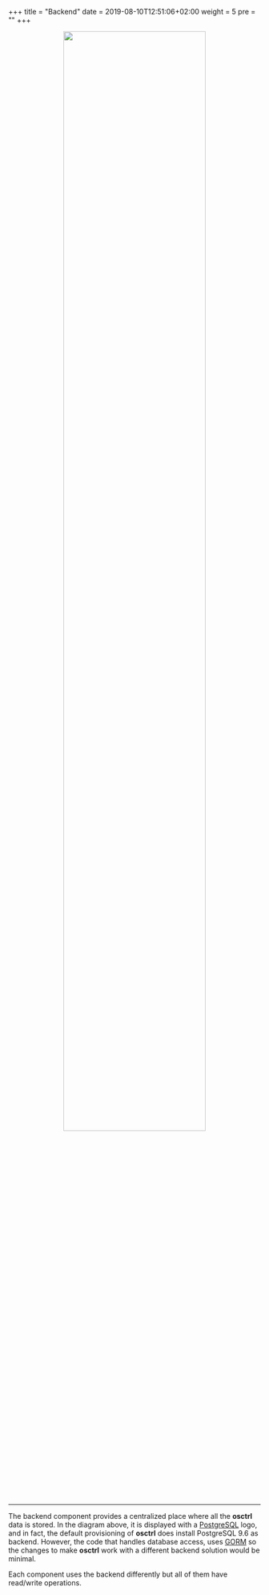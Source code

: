 +++
title = "Backend"
date = 2019-08-10T12:51:06+02:00
weight = 5
pre = ""
+++

<p align="center">

  <img src="/backend.png" style="width:75%; margin: 0;"/>

</p>

---

The backend component provides a centralized place where all the **osctrl** data is stored. In the diagram above, it is displayed with a [PostgreSQL](https://www.postgresql.org/) logo, and in fact, the default provisioning of **osctrl** does install PostgreSQL 9.6 as backend. However, the code that handles database access, uses [GORM](http://gorm.io/) so the changes to make **osctrl** work with a different backend solution would be minimal.

Each component uses the backend differently but all of them have read/write operations. 
